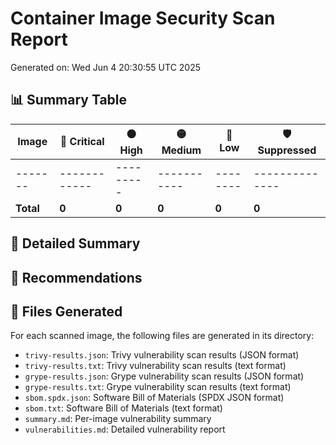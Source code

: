 # Container Image Security Scan Report

Generated on: Wed Jun  4 20:30:55 UTC 2025

## 📊 Summary Table

| Image | 🔴 Critical | 🟠 High | 🟡 Medium | 🔵 Low | 🛡️ Suppressed |
|-------|------------|---------|-----------|--------|--------------|
|-------|------------|---------|-----------|--------|--------------|
| **Total** | **0** | **0** | **0** | **0** | **0** |

## 📝 Detailed Summary

## 🎯 Recommendations

## 📁 Files Generated
For each scanned image, the following files are generated in its directory:

- `trivy-results.json`: Trivy vulnerability scan results (JSON format)
- `trivy-results.txt`: Trivy vulnerability scan results (text format)
- `grype-results.json`: Grype vulnerability scan results (JSON format)
- `grype-results.txt`: Grype vulnerability scan results (text format)
- `sbom.spdx.json`: Software Bill of Materials (SPDX JSON format)
- `sbom.txt`: Software Bill of Materials (text format)
- `summary.md`: Per-image vulnerability summary
- `vulnerabilities.md`: Detailed vulnerability report

